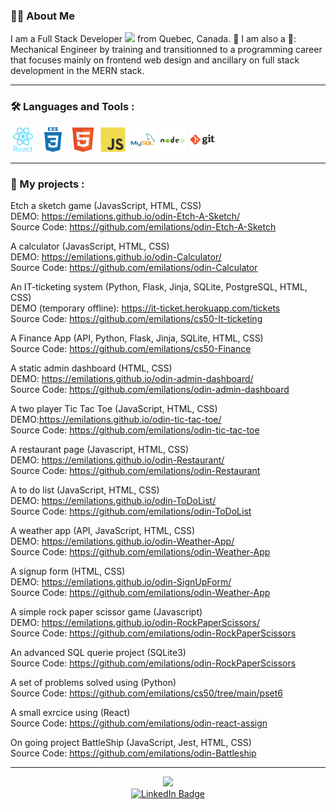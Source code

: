 ### 👨‍💻 About Me
I am a Full Stack Developer <img src="https://media.giphy.com/media/WUlplcMpOCEmTGBtBW/giphy.gif" width="30"> from Quebec, Canada. :telescope: I am also a 🔧: Mechanical Engineer by training and  transitionned to a programming career that focuses mainly on frontend web design and ancillary on full stack development in the MERN stack.

---

### :hammer_and_wrench: Languages and Tools :
<div>
  <img src="https://github.com/devicons/devicon/blob/master/icons/react/react-original-wordmark.svg" title="React" alt="React" width="40" height="40"/>&nbsp;
  <img src="https://github.com/devicons/devicon/blob/master/icons/css3/css3-plain-wordmark.svg"  title="CSS3" alt="CSS" width="40" height="40"/>&nbsp;
  <img src="https://github.com/devicons/devicon/blob/master/icons/html5/html5-original.svg" title="HTML5" alt="HTML" width="40" height="40"/>&nbsp;
  <img src="https://github.com/devicons/devicon/blob/master/icons/javascript/javascript-original.svg" title="JavaScript" alt="JavaScript" width="40" height="40"/>&nbsp;
  <img src="https://github.com/devicons/devicon/blob/master/icons/mysql/mysql-original-wordmark.svg" title="MySQL"  alt="MySQL" width="40" height="40"/>&nbsp;
  <img src="https://github.com/devicons/devicon/blob/master/icons/nodejs/nodejs-original-wordmark.svg" title="NodeJS" alt="NodeJS" width="40" height="40"/>&nbsp;
  <img src="https://github.com/devicons/devicon/blob/master/icons/git/git-original-wordmark.svg" title="Git" **alt="Git" width="40" height="40"/>
</div>

---

### 📁 My projects :

Etch a sketch game (JavasScript, HTML, CSS) <br/>
DEMO: https://emilations.github.io/odin-Etch-A-Sketch/ <br/>
Source Code: https://github.com/emilations/odin-Etch-A-Sketch

A calculator (JavasScript, HTML, CSS) <br/>
DEMO: https://emilations.github.io/odin-Calculator/ <br/>
Source Code: https://github.com/emilations/odin-Calculator

An IT-ticketing system (Python, Flask, Jinja, SQLite, PostgreSQL, HTML, CSS) <br/>
DEMO (temporary offline): https://it-ticket.herokuapp.com/tickets <br/>
Source Code: https://github.com/emilations/cs50-It-ticketing

A Finance App (API, Python, Flask, Jinja, SQLite, HTML, CSS) <br/>
Source Code: https://github.com/emilations/cs50-Finance

A static admin dashboard (HTML, CSS) <br/>
DEMO: https://emilations.github.io/odin-admin-dashboard/ <br/>
Source Code: https://github.com/emilations/odin-admin-dashboard

A two player Tic Tac Toe (JavaScript, HTML, CSS) <br/>
DEMO:https://emilations.github.io/odin-tic-tac-toe/ <br/>
Source Code: https://github.com/emilations/odin-tic-tac-toe

A restaurant page (Javascript, HTML, CSS) <br/>
DEMO: https://emilations.github.io/odin-Restaurant/ <br/>
Source Code: https://github.com/emilations/odin-Restaurant

A to do list (JavaScript, HTML, CSS) <br/>
DEMO: https://emilations.github.io/odin-ToDoList/ <br/>
Source Code: https://github.com/emilations/odin-ToDoList

A weather app (API, JavaScript, HTML, CSS) <br/>
DEMO: https://emilations.github.io/odin-Weather-App/ <br/>
Source Code: https://github.com/emilations/odin-Weather-App

A signup form (HTML, CSS) <br/>
DEMO: https://emilations.github.io/odin-SignUpForm/ <br/>
Source Code: https://github.com/emilations/odin-Weather-App

A simple rock paper scissor game (Javascript) <br/>
DEMO: https://emilations.github.io/odin-RockPaperScissors/ <br/>
Source Code: https://github.com/emilations/odin-RockPaperScissors

An advanced SQL querie project (SQLite3) <br/>
Source Code: https://github.com/emilations/odin-RockPaperScissors

A set of problems solved using (Python) <br/>
Source Code: https://github.com/emilations/cs50/tree/main/pset6

A small exrcice using (React) <br/>
Source Code: https://github.com/emilations/odin-react-assign

On going project BattleShip (JavaScript, Jest, HTML, CSS) <br/>
Source Code: https://github.com/emilations/odin-Battleship

---

<div id="header" align="center">
  <img src="https://media.giphy.com/media/dMLmQfCO7lCA2gX3tw/giphy.gif" width="100"/>
  <div id="badges">
    <a href="https://www.linkedin.com/in/emilemouannes/">
      <img src="https://img.shields.io/badge/LinkedIn-blue?style=for-the-badge&logo=linkedin&logoColor=white" alt="LinkedIn Badge"/>
    </a>
  </div>
</div>

